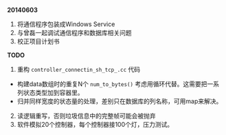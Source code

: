 **20140603**

1. 将通信程序包装成Windows Service
2. 与曾磊一起调试通信程序和数据库相关问题
2. 校正项目计划书

**TODO**

1. 重构 `controller_connectin_sh_tcp_.cc` 代码
  - 构建data数组时的重复N个 `num_to_bytes()` 考虑用循环代替。这需要把一系列状态类型加到容器里。
  - 归并同样宽度的状态量的处理，差别只在数据库的列名称，可用map来解决。
2. 读逻辑重写，否则垃圾信息中的完整帧可能会被抛弃
3. 软件模拟20个控制器，每个控制器接100个灯，压力测试。
